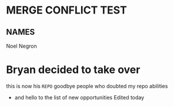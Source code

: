 # MERGE CONFLICT TEST
## NAMES
Noel Negron 
# Bryan decided to take over
this is now his ``REPO``
goodbye people who doubted my repo abilities
- and hello to the list of new opportunities 
Edited today
